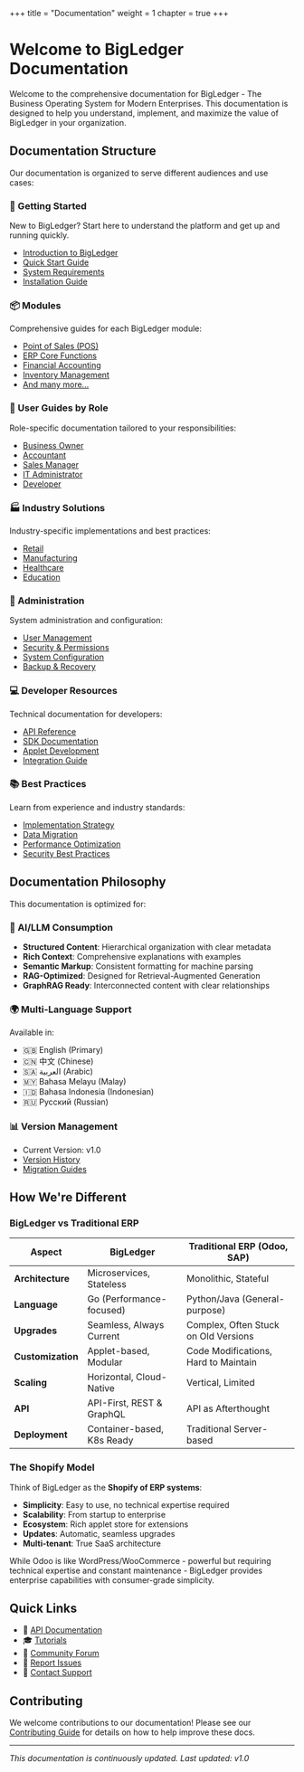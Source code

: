 +++
title = "Documentation"
weight = 1
chapter = true
+++

# Welcome to BigLedger Documentation

Welcome to the comprehensive documentation for BigLedger - The Business Operating System for Modern Enterprises. This documentation is designed to help you understand, implement, and maximize the value of BigLedger in your organization.

## Documentation Structure

Our documentation is organized to serve different audiences and use cases:

### 🚀 Getting Started
New to BigLedger? Start here to understand the platform and get up and running quickly.
- [Introduction to BigLedger](/docs/getting-started/introduction/)
- [Quick Start Guide](/docs/getting-started/quickstart/)
- [System Requirements](/docs/getting-started/requirements/)
- [Installation Guide](/docs/getting-started/installation/)

### 📦 Modules
Comprehensive guides for each BigLedger module:
- [Point of Sales (POS)](/docs/modules/pos/)
- [ERP Core Functions](/docs/modules/erp-core/)
- [Financial Accounting](/docs/modules/financial-accounting/)
- [Inventory Management](/docs/modules/inventory/)
- [And many more...](/docs/modules/)

### 👥 User Guides by Role
Role-specific documentation tailored to your responsibilities:
- [Business Owner](/docs/user-guides/business-owner/)
- [Accountant](/docs/user-guides/accountant/)
- [Sales Manager](/docs/user-guides/sales-manager/)
- [IT Administrator](/docs/user-guides/it-administrator/)
- [Developer](/docs/user-guides/developer/)

### 🏭 Industry Solutions
Industry-specific implementations and best practices:
- [Retail](/docs/industry-solutions/retail/)
- [Manufacturing](/docs/industry-solutions/manufacturing/)
- [Healthcare](/docs/industry-solutions/healthcare/)
- [Education](/docs/industry-solutions/education/)

### 🔧 Administration
System administration and configuration:
- [User Management](/docs/administration/user-management/)
- [Security & Permissions](/docs/administration/security/)
- [System Configuration](/docs/administration/configuration/)
- [Backup & Recovery](/docs/administration/backup/)

### 💻 Developer Resources
Technical documentation for developers:
- [API Reference](/api/)
- [SDK Documentation](/docs/developer/sdk/)
- [Applet Development](/docs/developer/applets/)
- [Integration Guide](/docs/developer/integration/)

### 📚 Best Practices
Learn from experience and industry standards:
- [Implementation Strategy](/docs/best-practices/implementation/)
- [Data Migration](/docs/best-practices/migration/)
- [Performance Optimization](/docs/best-practices/performance/)
- [Security Best Practices](/docs/best-practices/security/)

## Documentation Philosophy

This documentation is optimized for:

### 🤖 AI/LLM Consumption
- **Structured Content**: Hierarchical organization with clear metadata
- **Rich Context**: Comprehensive explanations with examples
- **Semantic Markup**: Consistent formatting for machine parsing
- **RAG-Optimized**: Designed for Retrieval-Augmented Generation
- **GraphRAG Ready**: Interconnected content with clear relationships

### 🌍 Multi-Language Support
Available in:
- 🇬🇧 English (Primary)
- 🇨🇳 中文 (Chinese)
- 🇸🇦 العربية (Arabic)
- 🇲🇾 Bahasa Melayu (Malay)
- 🇮🇩 Bahasa Indonesia (Indonesian)
- 🇷🇺 Русский (Russian)

### 📊 Version Management
- Current Version: v1.0
- [Version History](/docs/release-notes/)
- [Migration Guides](/docs/release-notes/migration/)

## How We're Different

### BigLedger vs Traditional ERP

| Aspect | BigLedger | Traditional ERP (Odoo, SAP) |
|--------|-----------|----------------------------|
| **Architecture** | Microservices, Stateless | Monolithic, Stateful |
| **Language** | Go (Performance-focused) | Python/Java (General-purpose) |
| **Upgrades** | Seamless, Always Current | Complex, Often Stuck on Old Versions |
| **Customization** | Applet-based, Modular | Code Modifications, Hard to Maintain |
| **Scaling** | Horizontal, Cloud-Native | Vertical, Limited |
| **API** | API-First, REST & GraphQL | API as Afterthought |
| **Deployment** | Container-based, K8s Ready | Traditional Server-based |

### The Shopify Model

Think of BigLedger as the **Shopify of ERP systems**:
- **Simplicity**: Easy to use, no technical expertise required
- **Scalability**: From startup to enterprise
- **Ecosystem**: Rich applet store for extensions
- **Updates**: Automatic, seamless upgrades
- **Multi-tenant**: True SaaS architecture

While Odoo is like WordPress/WooCommerce - powerful but requiring technical expertise and constant maintenance - BigLedger provides enterprise capabilities with consumer-grade simplicity.

## Quick Links

- 📖 [API Documentation](/api/)
- 🎓 [Tutorials](/tutorials/)
- 💬 [Community Forum](https://forum.bigledger.com)
- 🐛 [Report Issues](https://github.com/bigledger/bigledger/issues)
- 📧 [Contact Support](mailto:support@bigledger.com)

## Contributing

We welcome contributions to our documentation! Please see our [Contributing Guide](/docs/contributing/) for details on how to help improve these docs.

---

*This documentation is continuously updated. Last updated: v1.0*